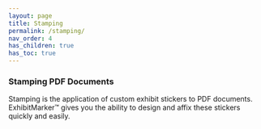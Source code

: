 ```yaml
---
layout: page
title: Stamping
permalink: /stamping/
nav_order: 4
has_children: true
has_toc: true
---
```


### Stamping PDF Documents

Stamping is the application of custom exhibit stickers to PDF documents.  ExhibitMarker&trade; gives you the ability to design and affix these stickers quickly and easily.